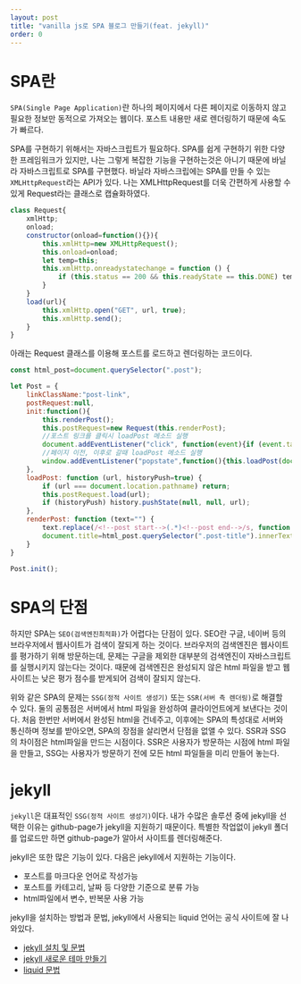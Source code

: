 ```yaml
---
layout: post
title: "vanilla js로 SPA 블로그 만들기(feat. jekyll)"
order: 0
---
```

# SPA란
`SPA(Single Page Application)`란 하나의 페이지에서 다른 페이지로 이동하지 않고 필요한 정보만 동적으로 가져오는 웹이다. 포스트 내용만 새로 렌더링하기 때문에 속도가 빠르다. 

SPA를 구현하기 위해서는 자바스크립트가 필요하다. SPA를 쉽게 구현하기 위한 다양한 프레임워크가 있지만, 나는 그렇게 복잡한 기능을 구현하는것은 아니기 때문에 바닐라 자바스크립트로 SPA를 구현했다. 바닐라 자바스크립에는 SPA를 만들 수 있는 `XMLHttpRequest`라는 API가 있다. 나는 XMLHttpRequest를 더욱 간편하게 사용할 수 있게 Request라는 클래스로 캡슐화하였다.

```js
class Request{
    xmlHttp;
    onload;
    constructor(onload=function(){}){
        this.xmlHttp=new XMLHttpRequest();
        this.onload=onload;
        let temp=this;
        this.xmlHttp.onreadystatechange = function () {
            if (this.status == 200 && this.readyState == this.DONE) temp.onload(this.responseText);
        }
    }
    load(url){
        this.xmlHttp.open("GET", url, true);
        this.xmlHttp.send();
    }
}
```
아래는 Request 클래스를 이용해 포스트를 로드하고 렌더링하는 코드이다.
```js
const html_post=document.querySelector(".post");

let Post = {
    linkClassName:"post-link",
    postRequest:null,
    init:function(){
        this.renderPost();
        this.postRequest=new Request(this.renderPost);
        //포스트 링크를 클릭시 loadPost 메소드 실행
        document.addEventListener("click", function(event){if (event.target.classList.contains(this.linkClassName)) this.loadPost(event.target.dataset.url, true);}.bind(this));
        //페이지 이전, 이후로 갈때 loadPost 메소드 실행
        window.addEventListener("popstate",function(){this.loadPost(document.location, false);}.bind(this))
    },
    loadPost: function (url, historyPush=true) {
        if (url === document.location.pathname) return;
        this.postRequest.load(url);
        if (historyPush) history.pushState(null, null, url);
    },
    renderPost: function (text="") { 
        text.replace(/<!--post start-->(.*)<!--post end-->/s, function (match, p1) { html_post.innerHTML = p1; });
        document.title=html_post.querySelector(".post-title").innerText;
    }
}

Post.init();
``` 

# SPA의 단점
하지만 SPA는 `SEO(검색엔진최적화)`가 어렵다는 단점이 있다. SEO란 구글, 네이버 등의 브라우저에서 웹사이트가 검색이 잘되게 하는 것이다. 브라우저의 검색엔진은 웹사이트를 평가하기 위해 방문하는데, 문제는 구글을 제외한 대부분의 검색엔진이 자바스크립트를 실행시키지 않는다는 것이다. 때문에 검색엔진은 완성되지 않은 html 파일을 받고 웹사이트는 낮은 평가 점수를 받게되어 검색이 잘되지 않는다.

위와 같은 SPA의 문제는 `SSG(정적 사이트 생성기)` 또는 `SSR(서버 측 렌더링)`로 해결할 수 있다. 둘의 공통점은 서버에서 html 파일을 완성하여 클라이언트에게 보낸다는 것이다. 처음 한번만 서버에서 완성된 html을 건네주고, 이후에는 SPA의 특성대로 서버와 통신하며 정보를 받아오면, SPA의 장점을 살리면서 단점을 없앨 수 있다. SSR과 SSG의 차이점은 html파일을 만드는 시점이다. SSR은 사용자가 방문하는 시점에 html 파일을 만들고, SSG는 사용자가 방문하기 전에 모든 html 파일들을 미리 만들어 놓는다.

# jekyll
`jekyll`은 대표적인 `SSG(정적 사이트 생성기)`이다. 내가 수많은 솔루션 중에 jekyll을 선택한 이유는 github-page가 jekyll을 지원하기 때문이다. 특별한 작업없이 jekyll 폴더를 업로드만 하면 github-page가 알아서 사이트를 렌더링해준다.

jekyll은 또한 많은 기능이 있다. 다음은 jekyll에서 지원하는 기능이다.

* 포스트를 마크다운 언어로 작성가능
* 포스트를 카테고리, 날짜 등 다양한 기준으로 분류 가능
* html파일에서 변수, 반복문 사용 가능

jekyll을 설치하는 방법과 문법, jekyll에서 사용되는 liquid 언어는 공식 사이트에 잘 나와있다.
* [jekyll 설치 및 문법](https://jekyllrb-ko.github.io/docs/)
* [jekyll 새로운 테마 만들기](https://jekyllrb.com/docs/themes/#creating-a-gem-based-theme)
* [liquid 문법](https://shopify.github.io/liquid/)
